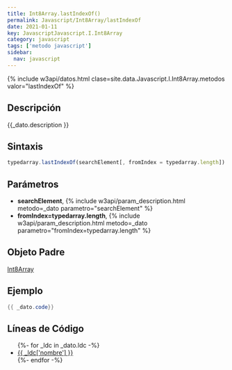 ```yaml
---
title: Int8Array.lastIndexOf()
permalink: Javascript/Int8Array/lastIndexOf
date: 2021-01-11
key: JavascriptJavascript.I.Int8Array
category: javascript
tags: ['metodo javascript']
sidebar: 
  nav: javascript
---
```


{% include w3api/datos.html clase=site.data.Javascript.I.Int8Array.metodos valor="lastIndexOf" %}

## Descripción
{{_dato.description }}

## Sintaxis
~~~javascript
typedarray.lastIndexOf(searchElement[, fromIndex = typedarray.length])
~~~

## Parámetros
* **searchElement**,  {% include w3api/param_description.html metodo=_dato parametro="searchElement" %}
* **fromIndex=typedarray.length**,  {% include w3api/param_description.html metodo=_dato parametro="fromIndex=typedarray.length" %}

## Objeto Padre
[Int8Array](/Javascript/Int8Array/)

## Ejemplo
~~~java
{{ _dato.code}}
~~~

## Líneas de Código
<ul>
{%- for _ldc in _dato.ldc -%}
   <li>
       <a href="{{_ldc['url'] }}">{{ _ldc['nombre'] }}</a>
   </li>
{%- endfor -%}
</ul>
